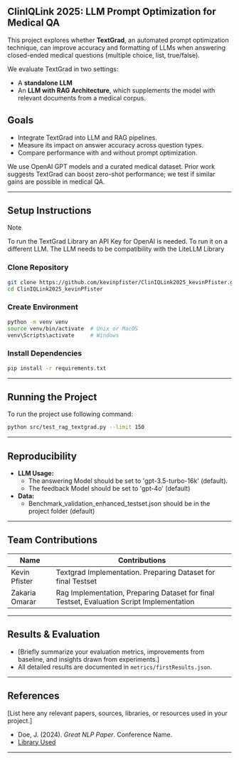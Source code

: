 

## ClinIQLink 2025: LLM Prompt Optimization for Medical QA
This project explores whether **TextGrad**, an automated prompt optimization technique, can improve accuracy and formatting of LLMs when answering closed-ended medical questions (multiple choice, list, true/false).

We evaluate TextGrad in two settings:

- A **standalone LLM**
- An **LLM with RAG Architecture**, which supplements the model with relevant documents from a medical corpus.

## Goals

- Integrate TextGrad into LLM and RAG pipelines.
- Measure its impact on answer accuracy across question types.
- Compare performance with and without prompt optimization.

We use OpenAI GPT models and a curated medical dataset. Prior work suggests TextGrad can boost zero-shot performance; we test if similar gains are possible in medical QA.


---


## Setup Instructions

> [!NOTE]  
> To run the TextGrad Library an API Key for OpenAI is needed. To run it on a different LLM. The LLM needs to be compatibility with the LiteLLM Library  

### Clone Repository
```bash
git clone https://github.com/kevinpfister/ClinIQLink2025_kevinPfister.git
cd ClinIQLink2025_kevinPfister
```

### Create Environment
```bash
python -m venv venv
source venv/bin/activate  # Unix or MacOS
venv\Scripts\activate     # Windows
```

### Install Dependencies
```bash
pip install -r requirements.txt
```

---

## Running the Project

To run the project use following command:

```bash
python src/test_rag_textgrad.py --limit 150
```



---

## Reproducibility

- **LLM Usage:**
  - The answering Model should be set to 'gpt-3.5-turbo-16k' (default).
  - The feedback Model should be set to 'gpt-4o' (default) 
- **Data:**
  - Benchmark_validation_enhanced_testset.json should be in the project folder (default)


---

## Team Contributions

| Name              | Contributions                                  |
|-------------------|------------------------------------------------|
| Kevin Pfister     | Textgrad Implementation. Preparing Dataset for final Testset |
| Zakaria Omarar     | Rag Implementation, Preparing Dataset for final Testset, Evaluation Script Implementation        |




---

## Results & Evaluation

- [Briefly summarize your evaluation metrics, improvements from baseline, and insights drawn from experiments.]
- All detailed results are documented in `metrics/firstResults.json`.

---

## References

[List here any relevant papers, sources, libraries, or resources used in your project.]

- Doe, J. (2024). *Great NLP Paper*. Conference Name.
- [Library Used](https://example-library.com)

---

